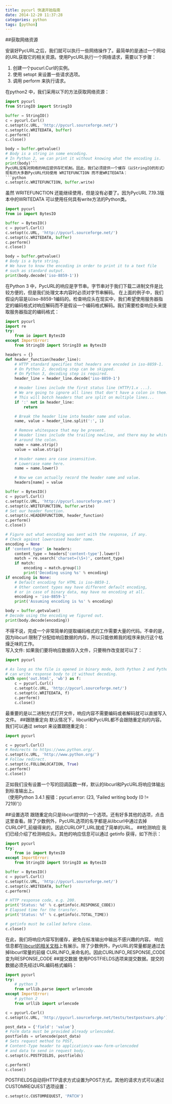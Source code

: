 ```yaml
---
title: pycurl 快速开始指南
date: 2014-12-20 11:37:28
categories: python
tags: [python]
---
```


##获取网络资源

安装好PycURL之后，我们就可以执行一些网络操作了。最简单的是通过一个网站的URL获取它的相关资源。使用PycURL执行一个网络请求，需要以下步骤：
1. 创建一个pucurl.Curl的实例。
2. 使用  setopt  来设置一些请求选项。
3. 调用 perform 来执行请求。<br>
<!-- more -->

在python2 中，我们采用以下的方法获取网络资源：
``` python
import pycurl
from StringIO import StringIO

buffer = StringIO()
c = pycurl.Curl()
c.setopt(c.URL, 'http://pycurl.sourceforge.net/')
c.setopt(c.WRITEDATA, buffer)
c.perform()
c.close()

body = buffer.getvalue()
# Body is a string in some encoding.
# In Python 2, we can print it without knowing what the encoding is.
print(body)```
PycURL没有对网络的响应提供存贮机制。因此，我们必须提供一个缓存（以StringIO的形式）并且让PycURL将内容写入这个缓存。
现有的大多数PycURL代码使用 WRITEFUNCTION 而不是WRITEDATA：
```python
c.setopt(c.WRITEFUNCTION, buffer.write)
```
虽然 WRITEFUNCTION 还能继续使用，但是没有必要了。因为PycURL 7.19.3版本中的WRITEDATA 可以使用任何具有write方法的Python类。
```python
import pycurl
from io import BytesIO

buffer = BytesIO()
c = pycurl.Curl()
c.setopt(c.URL, 'http://pycurl.sourceforge.net/')
c.setopt(c.WRITEDATA, buffer)
c.perform()
c.close()

body = buffer.getvalue()
# Body is a byte string.
# We have to know the encoding in order to print it to a text file
# such as standard output.
print(body.decode('iso-8859-1'))
```
在Python 3 中，PycURL的响应是字节串。字节串对于我们下载二进制文件是比较方便的，但是我们处理文本内容时必须对字节串解码。
在上面的例子中，我们假设内容是以iso-8859-1编码的。检查响应头在现实中，我们希望使用服务器指定的编码格式对响应解码而不是假设一个编码格式解码。我们需要检查响应头来提取服务器指定的编码格式：
```python
import pycurl
import re
try:
    from io import BytesIO
except ImportError:
    from StringIO import StringIO as BytesIO

headers = {}
def header_function(header_line):
    # HTTP standard specifies that headers are encoded in iso-8859-1.
    # On Python 2, decoding step can be skipped.
    # On Python 3, decoding step is required.
    header_line = header_line.decode('iso-8859-1')

    # Header lines include the first status line (HTTP/1.x ...).
    # We are going to ignore all lines that don't have a colon in them.
    # This will botch headers that are split on multiple lines...
    if ':' not in header_line:
        return

    # Break the header line into header name and value.
    name, value = header_line.split(':', 1)

    # Remove whitespace that may be present.
    # Header lines include the trailing newline, and there may be whitespace
    # around the colon.
    name = name.strip()
    value = value.strip()

    # Header names are case insensitive.
    # Lowercase name here.
    name = name.lower()

    # Now we can actually record the header name and value.
    headers[name] = value

buffer = BytesIO()
c = pycurl.Curl()
c.setopt(c.URL, 'http://pycurl.sourceforge.net')
c.setopt(c.WRITEFUNCTION, buffer.write)
# Set our header function.
c.setopt(c.HEADERFUNCTION, header_function)
c.perform()
c.close()

# Figure out what encoding was sent with the response, if any.
# Check against lowercased header name.
encoding = None
if 'content-type' in headers:
    content_type = headers['content-type'].lower()
    match = re.search('charset=(\S+)', content_type)
    if match:
        encoding = match.group(1)
        print('Decoding using %s' % encoding)
if encoding is None:
    # Default encoding for HTML is iso-8859-1.
    # Other content types may have different default encoding,
    # or in case of binary data, may have no encoding at all.
    encoding = 'iso-8859-1'
    print('Assuming encoding is %s' % encoding)

body = buffer.getvalue()
# Decode using the encoding we figured out.
print(body.decode(encoding))
```
不得不说，完成一个非常简单的提取编码格式的工作需要大量的代码。不幸的是，因为libcurl 限制了分配给响应数据的内存，所以只能依赖我的程序来执行这个枯燥乏味的工作。<br>
写入文件: 如果我们要将响应数据存入文件，只要稍作改变就可以了：
```python
import pycurl

# As long as the file is opened in binary mode, both Python 2 and Python 3
# can write response body to it without decoding.
with open('out.html', 'wb') as f:
    c = pycurl.Curl()
    c.setopt(c.URL, 'http://pycurl.sourceforge.net/')
    c.setopt(c.WRITEDATA, f)
    c.perform()
    c.close()
```
最重要的是以二进制方式打开文件，响应内容不需要编码或者解码就可以直接写入文件。
##跟随重定向
默认情况下，libcurl和PycURL都不会跟随重定向的内容。我们可以通过 setopt 来设置跟随重定向：
```python
import pycurl

c = pycurl.Curl()
# Redirects to https://www.python.org/.
c.setopt(c.URL, 'http://www.python.org/')
# Follow redirect.
c.setopt(c.FOLLOWLOCATION, True)
c.perform()
c.close()
```
正如我们没有设置一个写的回调函数一样，默认的libcurl和PycURL将响应体输出到标准输出上。<br>
（使用Python 3.4.1 报错：pycurl.error: (23, 'Failed writing body (0 != 7219)')）

##设置选项
跟随重定向只是libcurl提供的一个选项。还有好多其他的选项，点击这里查看。除了少数例外，PycURL选项的名字都是从libcurl中通过去掉CURLOPT_前缀得来的。因此CURLOPT_URL就成了简单的URL。
##检测响应
我们已经介绍了检测响应头。其他的响应信息可以通过 getinfo 获得，如下所示：
```python
import pycurl
try:
    from io import BytesIO
except ImportError:
    from StringIO import StringIO as BytesIO

buffer = BytesIO()
c = pycurl.Curl()
c.setopt(c.URL, 'http://pycurl.sourceforge.net/')
c.setopt(c.WRITEDATA, buffer)
c.perform()

# HTTP response code, e.g. 200.
print('Status: %d' % c.getinfo(c.RESPONSE_CODE))
# Elapsed time for the transfer.
print('Status: %f' % c.getinfo(c.TOTAL_TIME))

# getinfo must be called before close.
c.close()
```
在此，我们将响应内容写到缓存，避免在标准输出中输出不感兴趣的内容。
响应信息都在<a href="https://curl.haxx.se/libcurl/c/curl_easy_getinfo.html" target="_blank">libcurl的相关文档</a>上有展示。除了少数例外，PycURL的常量都是通过去掉libcurl常量的前缀 CURLINFO_来命名的。因此CURLINFO_RESPONSE_CODE变为RESPONSE_CODE
##提交数据
使用POSTFIELDS选项来提交数据。提交的数据必须先经过URL编码格式编码：
```python
import pycurl
try:
    # python 3
    from urllib.parse import urlencode
except ImportError:
    # python 2
    from urllib import urlencode

c = pycurl.Curl()
c.setopt(c.URL, 'http://pycurl.sourceforge.net/tests/testpostvars.php')

post_data = {'field': 'value'}
# Form data must be provided already urlencoded.
postfields = urlencode(post_data)
# Sets request method to POST,
# Content-Type header to application/x-www-form-urlencoded
# and data to send in request body.
c.setopt(c.POSTFIELDS, postfields)

c.perform()
c.close()
```
POSTFIELDS自动将HTTP请求方式设置为POST方式。其他的请求方式可以通过CUSTOMREQUEST选项设置：
```python
c.setopt(c.CUSTOMREQUEST, 'PATCH')
```